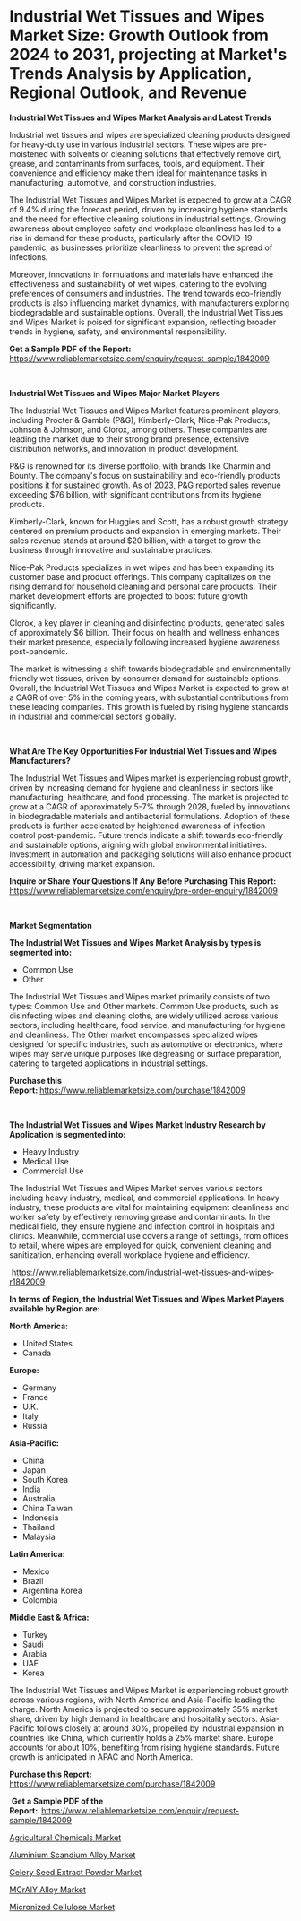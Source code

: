 <p><h1>Industrial Wet Tissues and Wipes Market Size: Growth Outlook from 2024 to 2031, projecting at Market's Trends Analysis by Application, Regional Outlook, and Revenue</h1></p><p><strong>Industrial Wet Tissues and Wipes Market Analysis and Latest Trends</strong></p>
<p><p>Industrial wet tissues and wipes are specialized cleaning products designed for heavy-duty use in various industrial sectors. These wipes are pre-moistened with solvents or cleaning solutions that effectively remove dirt, grease, and contaminants from surfaces, tools, and equipment. Their convenience and efficiency make them ideal for maintenance tasks in manufacturing, automotive, and construction industries.</p><p>The Industrial Wet Tissues and Wipes Market is expected to grow at a CAGR of 9.4% during the forecast period, driven by increasing hygiene standards and the need for effective cleaning solutions in industrial settings. Growing awareness about employee safety and workplace cleanliness has led to a rise in demand for these products, particularly after the COVID-19 pandemic, as businesses prioritize cleanliness to prevent the spread of infections.</p><p>Moreover, innovations in formulations and materials have enhanced the effectiveness and sustainability of wet wipes, catering to the evolving preferences of consumers and industries. The trend towards eco-friendly products is also influencing market dynamics, with manufacturers exploring biodegradable and sustainable options. Overall, the Industrial Wet Tissues and Wipes Market is poised for significant expansion, reflecting broader trends in hygiene, safety, and environmental responsibility.</p></p>
<p><strong>Get a Sample PDF of the Report:&nbsp;</strong> <a href="https://www.reliablemarketsize.com/enquiry/request-sample/1842009?utm_campaign=1745&utm_medium=2&utm_source=Github&utm_content=ia&utm_term=16102024&utm_id=industrial-wet-tissues-and-wipes">https://www.reliablemarketsize.com/enquiry/request-sample/1842009</a></p>
<p>&nbsp;</p>
<p><strong>Industrial Wet Tissues and Wipes Major Market Players</strong></p>
<p><p>The Industrial Wet Tissues and Wipes Market features prominent players, including Procter & Gamble (P&G), Kimberly-Clark, Nice-Pak Products, Johnson & Johnson, and Clorox, among others. These companies are leading the market due to their strong brand presence, extensive distribution networks, and innovation in product development.</p><p>P&G is renowned for its diverse portfolio, with brands like Charmin and Bounty. The company's focus on sustainability and eco-friendly products positions it for sustained growth. As of 2023, P&G reported sales revenue exceeding $76 billion, with significant contributions from its hygiene products.</p><p>Kimberly-Clark, known for Huggies and Scott, has a robust growth strategy centered on premium products and expansion in emerging markets. Their sales revenue stands at around $20 billion, with a target to grow the business through innovative and sustainable practices.</p><p>Nice-Pak Products specializes in wet wipes and has been expanding its customer base and product offerings. This company capitalizes on the rising demand for household cleaning and personal care products. Their market development efforts are projected to boost future growth significantly.</p><p>Clorox, a key player in cleaning and disinfecting products, generated sales of approximately $6 billion. Their focus on health and wellness enhances their market presence, especially following increased hygiene awareness post-pandemic.</p><p>The market is witnessing a shift towards biodegradable and environmentally friendly wet tissues, driven by consumer demand for sustainable options. Overall, the Industrial Wet Tissues and Wipes Market is expected to grow at a CAGR of over 5% in the coming years, with substantial contributions from these leading companies. This growth is fueled by rising hygiene standards in industrial and commercial sectors globally.</p></p>
<p>&nbsp;</p>
<p><strong>What Are The Key Opportunities For Industrial Wet Tissues and Wipes Manufacturers?</strong></p>
<p><p>The Industrial Wet Tissues and Wipes market is experiencing robust growth, driven by increasing demand for hygiene and cleanliness in sectors like manufacturing, healthcare, and food processing. The market is projected to grow at a CAGR of approximately 5-7% through 2028, fueled by innovations in biodegradable materials and antibacterial formulations. Adoption of these products is further accelerated by heightened awareness of infection control post-pandemic. Future trends indicate a shift towards eco-friendly and sustainable options, aligning with global environmental initiatives. Investment in automation and packaging solutions will also enhance product accessibility, driving market expansion.</p></p>
<p><strong>Inquire or Share Your Questions If Any Before Purchasing This Report:</strong> <a href="https://www.reliablemarketsize.com/enquiry/pre-order-enquiry/1842009?utm_campaign=1745&utm_medium=2&utm_source=Github&utm_content=ia&utm_term=16102024&utm_id=industrial-wet-tissues-and-wipes">https://www.reliablemarketsize.com/enquiry/pre-order-enquiry/1842009</a></p>
<p>&nbsp;</p>
<p><strong>Market Segmentation</strong></p>
<p><strong>The Industrial Wet Tissues and Wipes Market Analysis by types is segmented into:</strong></p>
<p><ul><li>Common Use</li><li>Other</li></ul></p>
<p><p>The Industrial Wet Tissues and Wipes market primarily consists of two types: Common Use and Other markets. Common Use products, such as disinfecting wipes and cleaning cloths, are widely utilized across various sectors, including healthcare, food service, and manufacturing for hygiene and cleanliness. The Other market encompasses specialized wipes designed for specific industries, such as automotive or electronics, where wipes may serve unique purposes like degreasing or surface preparation, catering to targeted applications in industrial settings.</p></p>
<p><strong>Purchase this Report:&nbsp;</strong><a href="https://www.reliablemarketsize.com/purchase/1842009?utm_campaign=1745&utm_medium=2&utm_source=Github&utm_content=ia&utm_term=16102024&utm_id=industrial-wet-tissues-and-wipes">https://www.reliablemarketsize.com/purchase/1842009</a></p>
<p>&nbsp;</p>
<p><strong>The Industrial Wet Tissues and Wipes Market Industry Research by Application is segmented into:</strong></p>
<p><ul><li>Heavy Industry</li><li>Medical Use</li><li>Commercial Use</li></ul></p>
<p><p>The Industrial Wet Tissues and Wipes Market serves various sectors including heavy industry, medical, and commercial applications. In heavy industry, these products are vital for maintaining equipment cleanliness and worker safety by effectively removing grease and contaminants. In the medical field, they ensure hygiene and infection control in hospitals and clinics. Meanwhile, commercial use covers a range of settings, from offices to retail, where wipes are employed for quick, convenient cleaning and sanitization, enhancing overall workplace hygiene and efficiency.</p></p>
<p><a href="https://www.reliablemarketsize.com/industrial-wet-tissues-and-wipes-r1842009?utm_campaign=1745&utm_medium=2&utm_source=Github&utm_content=ia&utm_term=16102024&utm_id=industrial-wet-tissues-and-wipes">&nbsp;https://www.reliablemarketsize.com/industrial-wet-tissues-and-wipes-r1842009</a></p>
<p><strong>In terms of Region, the Industrial Wet Tissues and Wipes Market Players available by Region are:</strong></p>
<p>
    <p> <strong> North America: </strong>
        <ul>
            <li>United States</li>
            <li>Canada</li>
        </ul>
        </p> 
    <p> <strong> Europe: </strong>
        <ul>
            <li>Germany</li>
            <li>France</li>
            <li>U.K.</li>
            <li>Italy</li>
            <li>Russia</li>
        </ul>
        </p> 
    <p> <strong> Asia-Pacific: </strong>
        <ul>
            <li>China</li>
            <li>Japan</li>
            <li>South Korea</li>
            <li>India</li>
            <li>Australia</li>
            <li>China Taiwan</li>
            <li>Indonesia</li>
            <li>Thailand</li>
            <li>Malaysia</li>
        </ul>
        </p> 
    <p> <strong> Latin America: </strong>
        <ul>
            <li>Mexico</li>
            <li>Brazil</li>
            <li>Argentina Korea</li>
            <li>Colombia</li>
        </ul>
        </p> 
    <p> <strong> Middle East & Africa: </strong>
        <ul>
            <li>Turkey</li>
            <li>Saudi</li>
            <li>Arabia</li>
            <li>UAE</li>
            <li>Korea</li>
        </ul>
    </p>
    </p>
<p><p>The Industrial Wet Tissues and Wipes Market is experiencing robust growth across various regions, with North America and Asia-Pacific leading the charge. North America is projected to secure approximately 35% market share, driven by high demand in healthcare and hospitality sectors. Asia-Pacific follows closely at around 30%, propelled by industrial expansion in countries like China, which currently holds a 25% market share. Europe accounts for about 10%, benefiting from rising hygiene standards. Future growth is anticipated in APAC and North America.</p></p>
<p><strong>Purchase this Report: </strong><a href="https://www.reliablemarketsize.com/purchase/1842009?utm_campaign=1745&utm_medium=2&utm_source=Github&utm_content=ia&utm_term=16102024&utm_id=industrial-wet-tissues-and-wipes">https://www.reliablemarketsize.com/purchase/1842009</a></p>
<p>&nbsp;<strong>Get a Sample PDF of the Report:&nbsp;&nbsp;</strong><a href="https://www.reliablemarketsize.com/enquiry/request-sample/1842009?utm_campaign=1745&utm_medium=2&utm_source=Github&utm_content=ia&utm_term=16102024&utm_id=industrial-wet-tissues-and-wipes">https://www.reliablemarketsize.com/enquiry/request-sample/1842009</a></p>
<p><strong></strong></p>
<p><p><a href="https://www.linkedin.com/pulse/agricultural-chemicals-landscape-product-spectrum-market-trajectories-mqbkc?utm_campaign=1745&utm_medium=2&utm_source=Github&utm_content=ia&utm_term=16102024&utm_id=industrial-wet-tissues-and-wipes">Agricultural Chemicals Market</a></p><p><a href="https://www.linkedin.com/pulse/emerging-technologies-reshaping-aluminium-scandium-alloy-market-m2nzc?utm_campaign=1745&utm_medium=2&utm_source=Github&utm_content=ia&utm_term=16102024&utm_id=industrial-wet-tissues-and-wipes">Aluminium Scandium Alloy Market</a></p><p><a href="https://www.linkedin.com/pulse/celery-seed-extract-powder-market-essentials-key-players-bebuc?utm_campaign=1745&utm_medium=2&utm_source=Github&utm_content=ia&utm_term=16102024&utm_id=industrial-wet-tissues-and-wipes">Celery Seed Extract Powder Market</a></p><p><a href="https://www.linkedin.com/pulse/in-depth-mcraly-alloy-market-review-size-share-43cagr-growth-lh0sc?utm_campaign=1745&utm_medium=2&utm_source=Github&utm_content=ia&utm_term=16102024&utm_id=industrial-wet-tissues-and-wipes">MCrAlY Alloy Market</a></p><p><a href="https://www.linkedin.com/pulse/micronized-cellulose-market-trends-detailed-study-its-me0kc?utm_campaign=1745&utm_medium=2&utm_source=Github&utm_content=ia&utm_term=16102024&utm_id=industrial-wet-tissues-and-wipes">Micronized Cellulose Market</a></p></p>